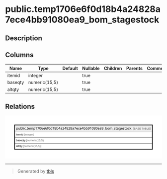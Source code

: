 # public.temp1706e6f0d18b4a24828a7ece4bb91080ea9_bom_stagestock

## Description

## Columns

| Name | Type | Default | Nullable | Children | Parents | Comment |
| ---- | ---- | ------- | -------- | -------- | ------- | ------- |
| itemid | integer |  | true |  |  |  |
| baseqty | numeric(15,5) |  | true |  |  |  |
| altqty | numeric(15,5) |  | true |  |  |  |

## Relations

![er](public.temp1706e6f0d18b4a24828a7ece4bb91080ea9_bom_stagestock.svg)

---

> Generated by [tbls](https://github.com/k1LoW/tbls)
